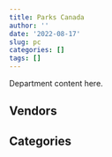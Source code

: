 ```yaml
---
title: Parks Canada
author: ''
date: '2022-08-17'
slug: pc
categories: []
tags: []
---
```


<script src="/rmarkdown-libs/htmlwidgets/htmlwidgets.js"></script>
<link href="/rmarkdown-libs/datatables-css/datatables-crosstalk.css" rel="stylesheet" />
<script src="/rmarkdown-libs/datatables-binding/datatables.js"></script>
<script src="/rmarkdown-libs/jquery/jquery-3.6.0.min.js"></script>
<link href="/rmarkdown-libs/dt-core-bootstrap/css/dataTables.bootstrap.min.css" rel="stylesheet" />
<link href="/rmarkdown-libs/dt-core-bootstrap/css/dataTables.bootstrap.extra.css" rel="stylesheet" />
<script src="/rmarkdown-libs/dt-core-bootstrap/js/jquery.dataTables.min.js"></script>
<script src="/rmarkdown-libs/dt-core-bootstrap/js/dataTables.bootstrap.min.js"></script>
<link href="/rmarkdown-libs/crosstalk/css/crosstalk.min.css" rel="stylesheet" />
<script src="/rmarkdown-libs/crosstalk/js/crosstalk.min.js"></script>
<script src="/rmarkdown-libs/htmlwidgets/htmlwidgets.js"></script>
<link href="/rmarkdown-libs/datatables-css/datatables-crosstalk.css" rel="stylesheet" />
<script src="/rmarkdown-libs/datatables-binding/datatables.js"></script>
<script src="/rmarkdown-libs/jquery/jquery-3.6.0.min.js"></script>
<link href="/rmarkdown-libs/dt-core-bootstrap/css/dataTables.bootstrap.min.css" rel="stylesheet" />
<link href="/rmarkdown-libs/dt-core-bootstrap/css/dataTables.bootstrap.extra.css" rel="stylesheet" />
<script src="/rmarkdown-libs/dt-core-bootstrap/js/jquery.dataTables.min.js"></script>
<script src="/rmarkdown-libs/dt-core-bootstrap/js/dataTables.bootstrap.min.js"></script>
<link href="/rmarkdown-libs/crosstalk/css/crosstalk.min.css" rel="stylesheet" />
<script src="/rmarkdown-libs/crosstalk/js/crosstalk.min.js"></script>

Department content here.

## Vendors

<div id="htmlwidget-1" style="width:100%;height:auto;" class="datatables html-widget"></div>
<script type="application/json" data-for="htmlwidget-1">{"x":{"style":"bootstrap","filter":"none","vertical":false,"data":[["<a href=\"/vendors/10647802_canada/\">10647802 CANADA<\/a>","<a href=\"/vendors/1x1_architecture/\">1X1 ARCHITECTURE<\/a>","<a href=\"/vendors/2220742_ontario/\">2220742 ONTARIO<\/a>","<a href=\"/vendors/3d_datacomm/\">3D DATACOMM<\/a>","<a href=\"/vendors/4083261_canada/\">4083261 CANADA<\/a>","<a href=\"/vendors/727619_alberta_o_a_roughrider/\">727619 ALBERTA O A ROUGHRIDER<\/a>","<a href=\"/vendors/736902_ontario/\">736902 ONTARIO<\/a>","<a href=\"/vendors/73719_newfoundland_labrador/\">73719 NEWFOUNDLAND LABRADOR<\/a>","<a href=\"/vendors/898845_alberta/\">898845 ALBERTA<\/a>","<a href=\"/vendors/9090_5092_quebec/\">9090 5092 QUEBEC<\/a>","<a href=\"/vendors/9099_3593_quebec_inter_proje/\">9099 3593 QUEBEC INTER PROJE<\/a>","<a href=\"/vendors/9275_0181_quebec/\">9275 0181 QUEBEC<\/a>","<a href=\"/vendors/a_santin_mason_contractor/\">A SANTIN MASON CONTRACTOR<\/a>","<a href=\"/vendors/abb/\">ABB<\/a>","<a href=\"/vendors/acklands_grainger/\">ACKLANDS GRAINGER<\/a>","<a href=\"/vendors/advanced_business_interiors/\">ADVANCED BUSINESS INTERIORS<\/a>","<a href=\"/vendors/advanced_chippewa_technologies/\">ADVANCED CHIPPEWA TECHNOLOGIES<\/a>","<a href=\"/vendors/aecom/\">AECOM<\/a>","<a href=\"/vendors/agilent/\">AGILENT<\/a>","<a href=\"/vendors/ainsworth/\">AINSWORTH<\/a>","<a href=\"/vendors/air_inuit/\">AIR INUIT<\/a>","<a href=\"/vendors/air_tindi/\">AIR TINDI<\/a>","<a href=\"/vendors/allen_hastings/\">ALLEN HASTINGS<\/a>","<a href=\"/vendors/alliance_energy/\">ALLIANCE ENERGY<\/a>","<a href=\"/vendors/allied_shipbuilders/\">ALLIED SHIPBUILDERS<\/a>","<a href=\"/vendors/alpine_helicopters/\">ALPINE HELICOPTERS<\/a>","<a href=\"/vendors/als_canada/\">ALS CANADA<\/a>","<a href=\"/vendors/altis_human_resources/\">ALTIS HUMAN RESOURCES<\/a>","<a href=\"/vendors/alva_construction/\">ALVA CONSTRUCTION<\/a>","<a href=\"/vendors/amec_foster_wheeler_americas/\">AMEC FOSTER WHEELER AMERICAS<\/a>","<a href=\"/vendors/ansys_canada/\">ANSYS CANADA<\/a>","<a href=\"/vendors/aon_reed_stenhouse/\">AON REED STENHOUSE<\/a>","<a href=\"/vendors/applied_electonics/\">APPLIED ELECTONICS<\/a>","<a href=\"/vendors/apron_fuel_services/\">APRON FUEL SERVICES<\/a>","<a href=\"/vendors/arcadis_canada/\">ARCADIS CANADA<\/a>","<a href=\"/vendors/architecture_49/\">ARCHITECTURE 49<\/a>","<a href=\"/vendors/architecture_evoq/\">ARCHITECTURE EVOQ<\/a>","<a href=\"/vendors/ari_financial_services/\">ARI FINANCIAL SERVICES<\/a>","<a href=\"/vendors/asokan_business_interiors/\">ASOKAN BUSINESS INTERIORS<\/a>","<a href=\"/vendors/associated_engineering/\">ASSOCIATED ENGINEERING<\/a>","<a href=\"/vendors/atco/\">ATCO<\/a>","<a href=\"/vendors/atlantic_business_interiors/\">ATLANTIC BUSINESS INTERIORS<\/a>","<a href=\"/vendors/atlantica_mechanical_contractors/\">ATLANTICA MECHANICAL CONTRACTORS<\/a>","<a href=\"/vendors/atwill_morin/\">ATWILL MORIN<\/a>","<a href=\"/vendors/avi_spl_canada/\">AVI SPL CANADA<\/a>","<a href=\"/vendors/avjet_holding/\">AVJET HOLDING<\/a>","<a href=\"/vendors/baja_construction_canada/\">BAJA CONSTRUCTION CANADA<\/a>","<a href=\"/vendors/barr_engineering_and_environmental/\">BARR ENGINEERING AND ENVIRONMENTAL<\/a>","<a href=\"/vendors/barrie_mackay_contracting/\">BARRIE MACKAY CONTRACTING<\/a>","<a href=\"/vendors/bay_construction_management/\">BAY CONSTRUCTION MANAGEMENT<\/a>","<a href=\"/vendors/bdo_canada/\">BDO CANADA<\/a>","<a href=\"/vendors/bell_canada/\">BELL CANADA<\/a>","<a href=\"/vendors/belvedere_place_contracting/\">BELVEDERE PLACE CONTRACTING<\/a>","<a href=\"/vendors/bergevin_electrical_contracting/\">BERGEVIN ELECTRICAL CONTRACTING<\/a>","<a href=\"/vendors/bgla/\">BGLA<\/a>","<a href=\"/vendors/bighorn_construction/\">BIGHORN CONSTRUCTION<\/a>","<a href=\"/vendors/bighorn_helicopters/\">BIGHORN HELICOPTERS<\/a>","<a href=\"/vendors/black_mcdonald/\">BLACK MCDONALD<\/a>","<a href=\"/vendors/bombardier/\">BOMBARDIER<\/a>","<a href=\"/vendors/brandt_tractor/\">BRANDT TRACTOR<\/a>","<a href=\"/vendors/briquetal/\">BRIQUETAL<\/a>","<a href=\"/vendors/brookfield_asset_management/\">BROOKFIELD ASSET MANAGEMENT<\/a>","<a href=\"/vendors/brookfield_global_integrated_solutions/\">BROOKFIELD GLOBAL INTEGRATED SOLUTIONS<\/a>","<a href=\"/vendors/bruker/\">BRUKER<\/a>","<a href=\"/vendors/bureau_veritas_canada/\">BUREAU VERITAS CANADA<\/a>","<a href=\"/vendors/cache_computer_consulting/\">CACHE COMPUTER CONSULTING<\/a>","<a href=\"/vendors/calian/\">CALIAN<\/a>","<a href=\"/vendors/campbell_scientific_canada/\">CAMPBELL SCIENTIFIC CANADA<\/a>","<a href=\"/vendors/canada_post/\">CANADA POST<\/a>","<a href=\"/vendors/canadian_corps_of_commissionaires/\">CANADIAN CORPS OF COMMISSIONAIRES<\/a>","<a href=\"/vendors/canadian_helicopters/\">CANADIAN HELICOPTERS<\/a>","<a href=\"/vendors/canadian_maritime_engineering/\">CANADIAN MARITIME ENGINEERING<\/a>","<a href=\"/vendors/canon/\">CANON<\/a>","<a href=\"/vendors/cansel_survey_equipment/\">CANSEL SURVEY EQUIPMENT<\/a>","<a href=\"/vendors/cantex_okanagan_construction/\">CANTEX OKANAGAN CONSTRUCTION<\/a>","<a href=\"/vendors/carahsoft_technology/\">CARAHSOFT TECHNOLOGY<\/a>","<a href=\"/vendors/carmacks_enterprises/\">CARMACKS ENTERPRISES<\/a>","<a href=\"/vendors/caro_analytical_services/\">CARO ANALYTICAL SERVICES<\/a>","<a href=\"/vendors/cbci_telecom/\">CBCI TELECOM<\/a>","<a href=\"/vendors/cbcl/\">CBCL<\/a>","<a href=\"/vendors/cdw_canada/\">CDW CANADA<\/a>","<a href=\"/vendors/cegerco/\">CEGERCO<\/a>","<a href=\"/vendors/central_city_asphalt/\">CENTRAL CITY ASPHALT<\/a>","<a href=\"/vendors/cgi/\">CGI<\/a>","<a href=\"/vendors/charron_human_resources/\">CHARRON HUMAN RESOURCES<\/a>","<a href=\"/vendors/chubb_edwards/\">CHUBB EDWARDS<\/a>","<a href=\"/vendors/cima/\">CIMA<\/a>","<a href=\"/vendors/cistel_technology/\">CISTEL TECHNOLOGY<\/a>","<a href=\"/vendors/cnw_group/\">CNW GROUP<\/a>","<a href=\"/vendors/coastal_restoration_masonry/\">COASTAL RESTORATION MASONRY<\/a>","<a href=\"/vendors/cofomo/\">COFOMO<\/a>","<a href=\"/vendors/colliers_project_leaders/\">COLLIERS PROJECT LEADERS<\/a>","<a href=\"/vendors/compagnie_amplexor_canada/\">COMPAGNIE AMPLEXOR CANADA<\/a>","<a href=\"/vendors/compucom_canada/\">COMPUCOM CANADA<\/a>","<a href=\"/vendors/construction_cybco/\">CONSTRUCTION CYBCO<\/a>","<a href=\"/vendors/construction_demathieu_bard/\">CONSTRUCTION DEMATHIEU BARD<\/a>","<a href=\"/vendors/construction_deric/\">CONSTRUCTION DERIC<\/a>","<a href=\"/vendors/construction_j_r_savard/\">CONSTRUCTION J R SAVARD<\/a>","<a href=\"/vendors/construction_lfg/\">CONSTRUCTION LFG<\/a>","<a href=\"/vendors/construction_simdev/\">CONSTRUCTION SIMDEV<\/a>","<a href=\"/vendors/constructions_bsl/\">CONSTRUCTIONS BSL<\/a>","<a href=\"/vendors/contract_community/\">CONTRACT COMMUNITY<\/a>","<a href=\"/vendors/cossette_communications/\">COSSETTE COMMUNICATIONS<\/a>","<a href=\"/vendors/cowi_north_america/\">COWI NORTH AMERICA<\/a>","<a href=\"/vendors/crandall_engineering/\">CRANDALL ENGINEERING<\/a>","<a href=\"/vendors/cruickshank_construction/\">CRUICKSHANK CONSTRUCTION<\/a>","<a href=\"/vendors/csdc_systems/\">CSDC SYSTEMS<\/a>","<a href=\"/vendors/cummins_canada/\">CUMMINS CANADA<\/a>","<a href=\"/vendors/cwp_constructors/\">CWP CONSTRUCTORS<\/a>","<a href=\"/vendors/d_doyle_installations/\">D DOYLE INSTALLATIONS<\/a>","<a href=\"/vendors/dalhousie_university/\">DALHOUSIE UNIVERSITY<\/a>","<a href=\"/vendors/dawson_construction/\">DAWSON CONSTRUCTION<\/a>","<a href=\"/vendors/dcl_construction_services/\">DCL CONSTRUCTION SERVICES<\/a>","<a href=\"/vendors/dell_computer/\">DELL COMPUTER<\/a>","<a href=\"/vendors/deloitte_and_touche/\">DELOITTE AND TOUCHE<\/a>","<a href=\"/vendors/dexter_construction/\">DEXTER CONSTRUCTION<\/a>","<a href=\"/vendors/dillon_consulting/\">DILLON CONSULTING<\/a>","<a href=\"/vendors/donna_cona/\">DONNA CONA<\/a>","<a href=\"/vendors/dora_construction/\">DORA CONSTRUCTION<\/a>","<a href=\"/vendors/e_construction/\">E CONSTRUCTION<\/a>","<a href=\"/vendors/eastpoint_engineering/\">EASTPOINT ENGINEERING<\/a>","<a href=\"/vendors/ebsco_canada/\">EBSCO CANADA<\/a>","<a href=\"/vendors/ecole_de_langues_la_cite/\">ECOLE DE LANGUES LA CITE<\/a>","<a href=\"/vendors/edward_collins_contracting/\">EDWARD COLLINS CONTRACTING<\/a>","<a href=\"/vendors/eiffage_innovative_canada/\">EIFFAGE INNOVATIVE CANADA<\/a>","<a href=\"/vendors/ekos_research_associates/\">EKOS RESEARCH ASSOCIATES<\/a>","<a href=\"/vendors/emil_anderson_construction_eac_in/\">EMIL ANDERSON CONSTRUCTION EAC IN<\/a>","<a href=\"/vendors/emmanuel_construction_services/\">EMMANUEL CONSTRUCTION SERVICES<\/a>","<a href=\"/vendors/englobe/\">ENGLOBE<\/a>","<a href=\"/vendors/entreprise_claveau/\">ENTREPRISE CLAVEAU<\/a>","<a href=\"/vendors/ernst_young/\">ERNST YOUNG<\/a>","<a href=\"/vendors/esri/\">ESRI<\/a>","<a href=\"/vendors/eurovia_quebec_construction/\">EUROVIA QUEBEC CONSTRUCTION<\/a>","<a href=\"/vendors/everest_construction_management/\">EVEREST CONSTRUCTION MANAGEMENT<\/a>","<a href=\"/vendors/excavation_loiselle/\">EXCAVATION LOISELLE<\/a>","<a href=\"/vendors/excel_human_resources/\">EXCEL HUMAN RESOURCES<\/a>","<a href=\"/vendors/exp_services/\">EXP SERVICES<\/a>","<a href=\"/vendors/facca/\">FACCA<\/a>","<a href=\"/vendors/fast_forward_french/\">FAST FORWARD FRENCH<\/a>","<a href=\"/vendors/fca_canada/\">FCA CANADA<\/a>","<a href=\"/vendors/felix_technology/\">FELIX TECHNOLOGY<\/a>","<a href=\"/vendors/fidelity_engineering_construction/\">FIDELITY ENGINEERING CONSTRUCTION<\/a>","<a href=\"/vendors/first_air/\">FIRST AIR<\/a>","<a href=\"/vendors/first_canada/\">FIRST CANADA<\/a>","<a href=\"/vendors/first_peoples_infra/\">FIRST PEOPLES INFRA<\/a>","<a href=\"/vendors/floyd_s_construction/\">FLOYD S CONSTRUCTION<\/a>","<a href=\"/vendors/flynn_canada/\">FLYNN CANADA<\/a>","<a href=\"/vendors/ford_motor_company/\">FORD MOTOR COMPANY<\/a>","<a href=\"/vendors/francis_canada_truck_centre/\">FRANCIS CANADA TRUCK CENTRE<\/a>","<a href=\"/vendors/gc_strategies/\">GC STRATEGIES<\/a>","<a href=\"/vendors/gemtec/\">GEMTEC<\/a>","<a href=\"/vendors/general_motors/\">GENERAL MOTORS<\/a>","<a href=\"/vendors/germain_construction/\">GERMAIN CONSTRUCTION<\/a>","<a href=\"/vendors/gestion_aj/\">GESTION AJ<\/a>","<a href=\"/vendors/gfl_environmental/\">GFL ENVIRONMENTAL<\/a>","<a href=\"/vendors/ghd/\">GHD<\/a>","<a href=\"/vendors/gilmore_reproductions/\">GILMORE REPRODUCTIONS<\/a>","<a href=\"/vendors/global_upholstery/\">GLOBAL UPHOLSTERY<\/a>","<a href=\"/vendors/go_deep_international/\">GO DEEP INTERNATIONAL<\/a>","<a href=\"/vendors/golder_associates/\">GOLDER ASSOCIATES<\/a>","<a href=\"/vendors/goss_gilroy/\">GOSS GILROY<\/a>","<a href=\"/vendors/graham_construction/\">GRAHAM CONSTRUCTION<\/a>","<a href=\"/vendors/grand_toy/\">GRAND TOY<\/a>","<a href=\"/vendors/granite_management/\">GRANITE MANAGEMENT<\/a>","<a href=\"/vendors/graybridge_international_consulting/\">GRAYBRIDGE INTERNATIONAL CONSULTING<\/a>","<a href=\"/vendors/grc_architects/\">GRC ARCHITECTS<\/a>","<a href=\"/vendors/great_slave_helicopters/\">GREAT SLAVE HELICOPTERS<\/a>","<a href=\"/vendors/greendale_resources/\">GREENDALE RESOURCES<\/a>","<a href=\"/vendors/greenfield_construction/\">GREENFIELD CONSTRUCTION<\/a>","<a href=\"/vendors/groupe_energie_bdl/\">GROUPE ENERGIE BDL<\/a>","<a href=\"/vendors/h_j_r_asphalt/\">H J R ASPHALT<\/a>","<a href=\"/vendors/harbourside_engineering_consultants/\">HARBOURSIDE ENGINEERING CONSULTANTS<\/a>","<a href=\"/vendors/hatch/\">HATCH<\/a>","<a href=\"/vendors/haworth/\">HAWORTH<\/a>","<a href=\"/vendors/hazelwood_construction_services/\">HAZELWOOD CONSTRUCTION SERVICES<\/a>","<a href=\"/vendors/heavy_metal_marine/\">HEAVY METAL MARINE<\/a>","<a href=\"/vendors/heddle_marine_services/\">HEDDLE MARINE SERVICES<\/a>","<a href=\"/vendors/heritage_restoration/\">HERITAGE RESTORATION<\/a>","<a href=\"/vendors/hitrac/\">HITRAC<\/a>","<a href=\"/vendors/honeywell/\">HONEYWELL<\/a>","<a href=\"/vendors/hootsuite_media/\">HOOTSUITE MEDIA<\/a>","<a href=\"/vendors/horseshoe_hill_construction/\">HORSESHOE HILL CONSTRUCTION<\/a>","<a href=\"/vendors/hoskin_scientific/\">HOSKIN SCIENTIFIC<\/a>","<a href=\"/vendors/hurst_construction_management/\">HURST CONSTRUCTION MANAGEMENT<\/a>","<a href=\"/vendors/hypertec/\">HYPERTEC<\/a>","<a href=\"/vendors/hyundai_auto_canada/\">HYUNDAI AUTO CANADA<\/a>","<a href=\"/vendors/ibm_canada/\">IBM CANADA<\/a>","<a href=\"/vendors/imperial_cleaners/\">IMPERIAL CLEANERS<\/a>","<a href=\"/vendors/imperial_oil/\">IMPERIAL OIL<\/a>","<a href=\"/vendors/industra_construction/\">INDUSTRA CONSTRUCTION<\/a>","<a href=\"/vendors/industries_ocean/\">INDUSTRIES OCEAN<\/a>","<a href=\"/vendors/info_tech_research_group/\">INFO TECH RESEARCH GROUP<\/a>","<a href=\"/vendors/inland_audio_visual/\">INLAND AUDIO VISUAL<\/a>","<a href=\"/vendors/innovasea_marine_systems_canada/\">INNOVASEA MARINE SYSTEMS CANADA<\/a>","<a href=\"/vendors/integra_networks/\">INTEGRA NETWORKS<\/a>","<a href=\"/vendors/inter_outaouais/\">INTER OUTAOUAIS<\/a>","<a href=\"/vendors/intergraph_canada/\">INTERGRAPH CANADA<\/a>","<a href=\"/vendors/interoute_construction/\">INTEROUTE CONSTRUCTION<\/a>","<a href=\"/vendors/iron_mountain/\">IRON MOUNTAIN<\/a>","<a href=\"/vendors/ironclad_earthworks/\">IRONCLAD EARTHWORKS<\/a>","<a href=\"/vendors/irving_oil/\">IRVING OIL<\/a>","<a href=\"/vendors/itex/\">ITEX<\/a>","<a href=\"/vendors/iwc_excavation/\">IWC EXCAVATION<\/a>","<a href=\"/vendors/j_1_contracting/\">J 1 CONTRACTING<\/a>","<a href=\"/vendors/jasco_applied_sciences_canada/\">JASCO APPLIED SCIENCES CANADA<\/a>","<a href=\"/vendors/jean_daoust_construction/\">JEAN DAOUST CONSTRUCTION<\/a>","<a href=\"/vendors/jim_pattison_industries/\">JIM PATTISON INDUSTRIES<\/a>","<a href=\"/vendors/johnson_s_construction/\">JOHNSON S CONSTRUCTION<\/a>","<a href=\"/vendors/joneljim_concrete_construction/\">JONELJIM CONCRETE CONSTRUCTION<\/a>","<a href=\"/vendors/jumping_elephants/\">JUMPING ELEPHANTS<\/a>","<a href=\"/vendors/kanter_marine/\">KANTER MARINE<\/a>","<a href=\"/vendors/kasian_architecture_interior_design/\">KASIAN ARCHITECTURE INTERIOR DESIGN<\/a>","<a href=\"/vendors/kayway_industries/\">KAYWAY INDUSTRIES<\/a>","<a href=\"/vendors/kenn_borek_air/\">KENN BOREK AIR<\/a>","<a href=\"/vendors/kone/\">KONE<\/a>","<a href=\"/vendors/konica_minolta_business_solutions/\">KONICA MINOLTA BUSINESS SOLUTIONS<\/a>","<a href=\"/vendors/kontzamanis_graumann_smith/\">KONTZAMANIS GRAUMANN SMITH<\/a>","<a href=\"/vendors/kpmg/\">KPMG<\/a>","<a href=\"/vendors/kubota_canada/\">KUBOTA CANADA<\/a>","<a href=\"/vendors/l_a_hebert/\">L A HEBERT<\/a>","<a href=\"/vendors/l_w_dennis_contracting/\">L W DENNIS CONTRACTING<\/a>","<a href=\"/vendors/landform_civil_infrastructures/\">LANDFORM CIVIL INFRASTRUCTURES<\/a>","<a href=\"/vendors/lansdowne_technologies/\">LANSDOWNE TECHNOLOGIES<\/a>","<a href=\"/vendors/larry_penner_enterprises/\">LARRY PENNER ENTERPRISES<\/a>","<a href=\"/vendors/lemay/\">LEMAY<\/a>","<a href=\"/vendors/les_huiles_desroches/\">LES HUILES DESROCHES<\/a>","<a href=\"/vendors/levitt_safety/\">LEVITT SAFETY<\/a>","<a href=\"/vendors/lionbridge/\">LIONBRIDGE<\/a>","<a href=\"/vendors/louis_w_bray_construction/\">LOUIS W BRAY CONSTRUCTION<\/a>","<a href=\"/vendors/lowe_martin_company/\">LOWE MARTIN COMPANY<\/a>","<a href=\"/vendors/luxton_construction/\">LUXTON CONSTRUCTION<\/a>","<a href=\"/vendors/macdonald_dettwiler_and_associates/\">MACDONALD DETTWILER AND ASSOCIATES<\/a>","<a href=\"/vendors/mack_trucks/\">MACK TRUCKS<\/a>","<a href=\"/vendors/maconnerie_dynamique/\">MACONNERIE DYNAMIQUE<\/a>","<a href=\"/vendors/maconnerie_rainville_et_freres/\">MACONNERIE RAINVILLE ET FRERES<\/a>","<a href=\"/vendors/manitoba_hydro/\">MANITOBA HYDRO<\/a>","<a href=\"/vendors/maplesoft_consulting/\">MAPLESOFT CONSULTING<\/a>","<a href=\"/vendors/marine_contractors/\">MARINE CONTRACTORS<\/a>","<a href=\"/vendors/maritime_fence/\">MARITIME FENCE<\/a>","<a href=\"/vendors/martech_electrical_systems/\">MARTECH ELECTRICAL SYSTEMS<\/a>","<a href=\"/vendors/maskimo_construction/\">MASKIMO CONSTRUCTION<\/a>","<a href=\"/vendors/masontech/\">MASONTECH<\/a>","<a href=\"/vendors/maverin/\">MAVERIN<\/a>","<a href=\"/vendors/maxsys_staffing_and_consulting/\">MAXSYS STAFFING AND CONSULTING<\/a>","<a href=\"/vendors/mccolman_sons_demolition/\">MCCOLMAN SONS DEMOLITION<\/a>","<a href=\"/vendors/mcelhanney_associates/\">MCELHANNEY ASSOCIATES<\/a>","<a href=\"/vendors/mcknight_enterprises/\">MCKNIGHT ENTERPRISES<\/a>","<a href=\"/vendors/mcnally_construction/\">MCNALLY CONSTRUCTION<\/a>","<a href=\"/vendors/mega_tech/\">MEGA TECH<\/a>","<a href=\"/vendors/mercury_marine/\">MERCURY MARINE<\/a>","<a href=\"/vendors/metro_paving_and_road_building/\">METRO PAVING AND ROAD BUILDING<\/a>","<a href=\"/vendors/michelin/\">MICHELIN<\/a>","<a href=\"/vendors/microsoft_canada/\">MICROSOFT CANADA<\/a>","<a href=\"/vendors/mid_valley_construction/\">MID VALLEY CONSTRUCTION<\/a>","<a href=\"/vendors/mike_kelly_sons/\">MIKE KELLY SONS<\/a>","<a href=\"/vendors/mindwire_systems/\">MINDWIRE SYSTEMS<\/a>","<a href=\"/vendors/mishkumi_technologies/\">MISHKUMI TECHNOLOGIES<\/a>","<a href=\"/vendors/mnp/\">MNP<\/a>","<a href=\"/vendors/modern_construction/\">MODERN CONSTRUCTION<\/a>","<a href=\"/vendors/modis_canada/\">MODIS CANADA<\/a>","<a href=\"/vendors/moriyama_teshima_architects/\">MORIYAMA TESHIMA ARCHITECTS<\/a>","<a href=\"/vendors/morrison_hershfield/\">MORRISON HERSHFIELD<\/a>","<a href=\"/vendors/moss_development/\">MOSS DEVELOPMENT<\/a>","<a href=\"/vendors/motorola_solutions_canada/\">MOTOROLA SOLUTIONS CANADA<\/a>","<a href=\"/vendors/mountain_rock_stabilization/\">MOUNTAIN ROCK STABILIZATION<\/a>","<a href=\"/vendors/mtm_2_contracting/\">MTM 2 CONTRACTING<\/a>","<a href=\"/vendors/municipal_ready_mix/\">MUNICIPAL READY MIX<\/a>","<a href=\"/vendors/mustang_helicopters/\">MUSTANG HELICOPTERS<\/a>","<a href=\"/vendors/mustang_survival/\">MUSTANG SURVIVAL<\/a>","<a href=\"/vendors/n_p_a/\">N P A<\/a>","<a href=\"/vendors/national_structures/\">NATIONAL STRUCTURES<\/a>","<a href=\"/vendors/navtech/\">NAVTECH<\/a>","<a href=\"/vendors/nelson_environmental_remediation/\">NELSON ENVIRONMENTAL REMEDIATION<\/a>","<a href=\"/vendors/neptune_security_services/\">NEPTUNE SECURITY SERVICES<\/a>","<a href=\"/vendors/nisha_techonologies/\">NISHA TECHONOLOGIES<\/a>","<a href=\"/vendors/nissan_canada/\">NISSAN CANADA<\/a>","<a href=\"/vendors/nitro_construction/\">NITRO CONSTRUCTION<\/a>","<a href=\"/vendors/norr/\">NORR<\/a>","<a href=\"/vendors/north_atlantic_petroleum/\">NORTH ATLANTIC PETROLEUM<\/a>","<a href=\"/vendors/northern_construction/\">NORTHERN CONSTRUCTION<\/a>","<a href=\"/vendors/northern_contracting/\">NORTHERN CONTRACTING<\/a>","<a href=\"/vendors/northrop_grumman/\">NORTHROP GRUMMAN<\/a>","<a href=\"/vendors/nortrax_canada/\">NORTRAX CANADA<\/a>","<a href=\"/vendors/nova_construction/\">NOVA CONSTRUCTION<\/a>","<a href=\"/vendors/ogilvy_montreal/\">OGILVY MONTREAL<\/a>","<a href=\"/vendors/okanagan_aggregates/\">OKANAGAN AGGREGATES<\/a>","<a href=\"/vendors/online_constructors/\">ONLINE CONSTRUCTORS<\/a>","<a href=\"/vendors/onx_enterprise_solutions/\">ONX ENTERPRISE SOLUTIONS<\/a>","<a href=\"/vendors/oracle_canada/\">ORACLE CANADA<\/a>","<a href=\"/vendors/oskar_construction/\">OSKAR CONSTRUCTION<\/a>","<a href=\"/vendors/otis_elevator/\">OTIS ELEVATOR<\/a>","<a href=\"/vendors/pacific_safety_products/\">PACIFIC SAFETY PRODUCTS<\/a>","<a href=\"/vendors/pal_aerospace/\">PAL AEROSPACE<\/a>","<a href=\"/vendors/paladin_group/\">PALADIN GROUP<\/a>","<a href=\"/vendors/parkland_industries/\">PARKLAND INDUSTRIES<\/a>","<a href=\"/vendors/parkland_refining/\">PARKLAND REFINING<\/a>","<a href=\"/vendors/parsons_canada/\">PARSONS CANADA<\/a>","<a href=\"/vendors/pattison_sign_group/\">PATTISON SIGN GROUP<\/a>","<a href=\"/vendors/pcl_constructors/\">PCL CONSTRUCTORS<\/a>","<a href=\"/vendors/pepco/\">PEPCO<\/a>","<a href=\"/vendors/peters_construction/\">PETERS CONSTRUCTION<\/a>","<a href=\"/vendors/petrovalue_products/\">PETROVALUE PRODUCTS<\/a>","<a href=\"/vendors/phaselock_systems_international/\">PHASELOCK SYSTEMS INTERNATIONAL<\/a>","<a href=\"/vendors/pidherney_s/\">PIDHERNEY S<\/a>","<a href=\"/vendors/pioneer_construction/\">PIONEER CONSTRUCTION<\/a>","<a href=\"/vendors/pitney_bowes/\">PITNEY BOWES<\/a>","<a href=\"/vendors/pleiad_canada/\">PLEIAD CANADA<\/a>","<a href=\"/vendors/podolinsky_equipment/\">PODOLINSKY EQUIPMENT<\/a>","<a href=\"/vendors/polaris_industries/\">POLARIS INDUSTRIES<\/a>","<a href=\"/vendors/postmedia_network/\">POSTMEDIA NETWORK<\/a>","<a href=\"/vendors/precisionerp/\">PRECISIONERP<\/a>","<a href=\"/vendors/pricewaterhouse_coopers/\">PRICEWATERHOUSE COOPERS<\/a>","<a href=\"/vendors/printers_plus/\">PRINTERS PLUS<\/a>","<a href=\"/vendors/prosci_canada/\">PROSCI CANADA<\/a>","<a href=\"/vendors/protak_consulting_group/\">PROTAK CONSULTING GROUP<\/a>","<a href=\"/vendors/purespirit_solutions/\">PURESPIRIT SOLUTIONS<\/a>","<a href=\"/vendors/qmr/\">QMR<\/a>","<a href=\"/vendors/quantum_management_services/\">QUANTUM MANAGEMENT SERVICES<\/a>","<a href=\"/vendors/queen_s_university/\">QUEEN S UNIVERSITY<\/a>","<a href=\"/vendors/quintet_consulting/\">QUINTET CONSULTING<\/a>","<a href=\"/vendors/quorex_construction_services/\">QUOREX CONSTRUCTION SERVICES<\/a>","<a href=\"/vendors/r_e_gilmore_investments/\">R E GILMORE INVESTMENTS<\/a>","<a href=\"/vendors/ratio_architecture_interior_design/\">RATIO ARCHITECTURE INTERIOR DESIGN<\/a>","<a href=\"/vendors/raymond_chabot_grant_thornton/\">RAYMOND CHABOT GRANT THORNTON<\/a>","<a href=\"/vendors/reparations_navales_et_industrielles_ocean/\">REPARATIONS NAVALES ET INDUSTRIELLES OCEAN<\/a>","<a href=\"/vendors/riggs_engineering/\">RIGGS ENGINEERING<\/a>","<a href=\"/vendors/rjg_construction/\">RJG CONSTRUCTION<\/a>","<a href=\"/vendors/roscoe_construction/\">ROSCOE CONSTRUCTION<\/a>","<a href=\"/vendors/ross_and_anglin/\">ROSS AND ANGLIN<\/a>","<a href=\"/vendors/russel_metals/\">RUSSEL METALS<\/a>","<a href=\"/vendors/s_w_weeks_construction/\">S W WEEKS CONSTRUCTION<\/a>","<a href=\"/vendors/sani_sable_lb/\">SANI SABLE LB<\/a>","<a href=\"/vendors/sas_institute/\">SAS INSTITUTE<\/a>","<a href=\"/vendors/schoeler_heaton_architects/\">SCHOELER HEATON ARCHITECTS<\/a>","<a href=\"/vendors/seagate_construction/\">SEAGATE CONSTRUCTION<\/a>","<a href=\"/vendors/seawaves_development_services/\">SEAWAVES DEVELOPMENT SERVICES<\/a>","<a href=\"/vendors/secure_energy_onsite_services/\">SECURE ENERGY ONSITE SERVICES<\/a>","<a href=\"/vendors/serco/\">SERCO<\/a>","<a href=\"/vendors/sgs_axys_analytical_services/\">SGS AXYS ANALYTICAL SERVICES<\/a>","<a href=\"/vendors/sharp_electronics/\">SHARP ELECTRONICS<\/a>","<a href=\"/vendors/shi_canada/\">SHI CANADA<\/a>","<a href=\"/vendors/si_systems/\">SI SYSTEMS<\/a>","<a href=\"/vendors/simplex_grinnell/\">SIMPLEX GRINNELL<\/a>","<a href=\"/vendors/slr_consulting_canada/\">SLR CONSULTING CANADA<\/a>","<a href=\"/vendors/snc_lavalin/\">SNC LAVALIN<\/a>","<a href=\"/vendors/softchoice/\">SOFTCHOICE<\/a>","<a href=\"/vendors/solotech/\">SOLOTECH<\/a>","<a href=\"/vendors/sperra_construction/\">SPERRA CONSTRUCTION<\/a>","<a href=\"/vendors/st_denis_thompson/\">ST DENIS THOMPSON<\/a>","<a href=\"/vendors/st_gelais_montminy_associes/\">ST GELAIS MONTMINY ASSOCIES<\/a>","<a href=\"/vendors/st_joseph_print_group/\">ST JOSEPH PRINT GROUP<\/a>","<a href=\"/vendors/stantec/\">STANTEC<\/a>","<a href=\"/vendors/sterling_fuels/\">STERLING FUELS<\/a>","<a href=\"/vendors/stratos/\">STRATOS<\/a>","<a href=\"/vendors/subaru_canada/\">SUBARU CANADA<\/a>","<a href=\"/vendors/suncor_energy/\">SUNCOR ENERGY<\/a>","<a href=\"/vendors/systematix_solutions/\">SYSTEMATIX SOLUTIONS<\/a>","<a href=\"/vendors/systemscope/\">SYSTEMSCOPE<\/a>","<a href=\"/vendors/taurus_contractors/\">TAURUS CONTRACTORS<\/a>","<a href=\"/vendors/tdi_international/\">TDI INTERNATIONAL<\/a>","<a href=\"/vendors/teknion/\">TEKNION<\/a>","<a href=\"/vendors/telecom_computer_services/\">TELECOM COMPUTER SERVICES<\/a>","<a href=\"/vendors/telus_canada/\">TELUS CANADA<\/a>","<a href=\"/vendors/tenaquip/\">TENAQUIP<\/a>","<a href=\"/vendors/tervita/\">TERVITA<\/a>","<a href=\"/vendors/testforce_systems/\">TESTFORCE SYSTEMS<\/a>","<a href=\"/vendors/tetra_tech/\">TETRA TECH<\/a>","<a href=\"/vendors/the_right_door_consulting/\">THE RIGHT DOOR CONSULTING<\/a>","<a href=\"/vendors/the_vcan_group/\">THE VCAN GROUP<\/a>","<a href=\"/vendors/thermo_fisher_scientific/\">THERMO FISHER SCIENTIFIC<\/a>","<a href=\"/vendors/thyssenkrupp_elevator/\">THYSSENKRUPP ELEVATOR<\/a>","<a href=\"/vendors/tisseur/\">TISSEUR<\/a>","<a href=\"/vendors/titan_boats/\">TITAN BOATS<\/a>","<a href=\"/vendors/toromont/\">TOROMONT<\/a>","<a href=\"/vendors/toshiba_canada/\">TOSHIBA CANADA<\/a>","<a href=\"/vendors/toyota_canada/\">TOYOTA CANADA<\/a>","<a href=\"/vendors/trainor_mechanical_contractors/\">TRAINOR MECHANICAL CONTRACTORS<\/a>","<a href=\"/vendors/transwest_air/\">TRANSWEST AIR<\/a>","<a href=\"/vendors/traugott_building_contractors/\">TRAUGOTT BUILDING CONTRACTORS<\/a>","<a href=\"/vendors/traytown_builders/\">TRAYTOWN BUILDERS<\/a>","<a href=\"/vendors/troy_life_fire_safety/\">TROY LIFE FIRE SAFETY<\/a>","<a href=\"/vendors/turtle_island_staffing/\">TURTLE ISLAND STAFFING<\/a>","<a href=\"/vendors/ultimate_construction/\">ULTIMATE CONSTRUCTION<\/a>","<a href=\"/vendors/united_rentals_of_canada/\">UNITED RENTALS OF CANADA<\/a>","<a href=\"/vendors/universal_helicopters/\">UNIVERSAL HELICOPTERS<\/a>","<a href=\"/vendors/universite_laval/\">UNIVERSITE LAVAL<\/a>","<a href=\"/vendors/university_of_british_columbia/\">UNIVERSITY OF BRITISH COLUMBIA<\/a>","<a href=\"/vendors/university_of_calgary/\">UNIVERSITY OF CALGARY<\/a>","<a href=\"/vendors/university_of_guelph/\">UNIVERSITY OF GUELPH<\/a>","<a href=\"/vendors/university_of_new_brunswick/\">UNIVERSITY OF NEW BRUNSWICK<\/a>","<a href=\"/vendors/university_of_ottawa/\">UNIVERSITY OF OTTAWA<\/a>","<a href=\"/vendors/university_of_saskatchewan/\">UNIVERSITY OF SASKATCHEWAN<\/a>","<a href=\"/vendors/university_of_waterloo/\">UNIVERSITY OF WATERLOO<\/a>","<a href=\"/vendors/veritaaq_technology_house/\">VERITAAQ TECHNOLOGY HOUSE<\/a>","<a href=\"/vendors/vvi_construction/\">VVI CONSTRUCTION<\/a>","<a href=\"/vendors/vwr_international/\">VWR INTERNATIONAL<\/a>","<a href=\"/vendors/wajax/\">WAJAX<\/a>","<a href=\"/vendors/waste_connections_of_canada/\">WASTE CONNECTIONS OF CANADA<\/a>","<a href=\"/vendors/waste_management_of_canada/\">WASTE MANAGEMENT OF CANADA<\/a>","<a href=\"/vendors/wesco_distribution_canada/\">WESCO DISTRIBUTION CANADA<\/a>","<a href=\"/vendors/westco_construction/\">WESTCO CONSTRUCTION<\/a>","<a href=\"/vendors/westower_communications/\">WESTOWER COMMUNICATIONS<\/a>","<a href=\"/vendors/wilco_contractors_southwest/\">WILCO CONTRACTORS SOUTHWEST<\/a>","<a href=\"/vendors/wildstone_construction/\">WILDSTONE CONSTRUCTION<\/a>","<a href=\"/vendors/william_j_barker_clinical/\">WILLIAM J BARKER CLINICAL<\/a>","<a href=\"/vendors/wood_canada/\">WOOD CANADA<\/a>","<a href=\"/vendors/woodward_s_oil/\">WOODWARD S OIL<\/a>","<a href=\"/vendors/workdynamics_technologies/\">WORKDYNAMICS TECHNOLOGIES<\/a>","<a href=\"/vendors/workplace_health_and_cost_solutions/\">WORKPLACE HEALTH AND COST SOLUTIONS<\/a>","<a href=\"/vendors/wsp/\">WSP<\/a>","<a href=\"/vendors/wyssen_avalanche_control/\">WYSSEN AVALANCHE CONTROL<\/a>","<a href=\"/vendors/xerox/\">XEROX<\/a>","<a href=\"/vendors/yamaha_motors_canada/\">YAMAHA MOTORS CANADA<\/a>","<a href=\"/vendors/yourte_ca/\">YOURTE CA<\/a>","<a href=\"/vendors/zenith_paving/\">ZENITH PAVING<\/a>","<a href=\"/vendors/zernam_enterprise/\">ZERNAM ENTERPRISE<\/a>","<a href=\"/vendors/zodiac_hurricane_technologies/\">ZODIAC HURRICANE TECHNOLOGIES<\/a>","<a href=\"/vendors/zoll_medical_canada/\">ZOLL MEDICAL CANADA<\/a>","<a href=\"/vendors/zutphen_contractor/\">ZUTPHEN CONTRACTOR<\/a>"],["$     50,703.18","$    123,652.70",null,null,"$    861,390.26","$    148,884.04","$    515,581.57",null,null,"$  2,638,469.61",null,null,"$    832,624.17",null,"$     14,425.31","$     56,047.18","$    103,493.48","$  5,192,072.94","$    169,256.36","$     12,202.66","$     10,197.64","$    122,829.82","$  1,968,283.96","$      6,634.57",null,"$  3,621,323.23","$     23,100.00","$    372,421.34","$    998,861.16","$  3,095,211.62",null,"$    131,598.64",null,null,"$     40,524.40","$    148,769.23","$    201,989.41","$     19,083.75","$     22,626.02","$  1,369,969.65","$     17,394.21","$     27,510.48",null,"$  2,275,761.59",null,null,null,"$  3,209,486.70","$  2,266,778.83",null,"$    126,999.31","$    125,660.92","$  4,039,751.04",null,"$    960,056.38","$  2,366,236.37","$  1,715,509.58","$    147,837.65","$     64,337.20","$    159,818.55","$     10,071.81",null,null,null,null,null,null,"$     36,862.15",null,"$  1,855,260.06","$    617,065.87","$  3,232,538.99","$     51,046.76","$     52,627.67","$     69,236.02",null,"$  9,192,185.33","$      8,005.94",null,"$     30,262.56","$  1,655,508.07","$  1,237,696.21",null,"$    166,472.75",null,"$     21,975.06","$    187,079.42",null,"$     11,497.50","$    192,704.10","$    424,191.82","$    400,533.24","$     98,944.97",null,null,null,"$    561,748.89",null,"$  3,929,320.90",null,"$  1,051,534.68","$    159,792.26","$  2,961,314.09","$  7,287,212.10","$  3,758,569.06","$  3,519,082.52","$      9,393.95",null,"$  7,241,409.84",null,null,"$ 10,088,811.56",null,null,null,"$  8,406,853.24","$    315,758.53","$    216,019.03",null,"$  7,661,791.91",null,"$     51,158.45",null,null,"$  7,442,865.28","$    168,011.95","$  7,440,916.12","$    799,362.72","$    242,410.06","$  7,789,657.34",null,"$    741,546.03","$  6,692,161.44",null,null,"$  1,191,971.74","$    431,147.34","$    525,601.39",null,"$    540,428.28",null,null,"$     30,151.28","$  1,471,637.67","$  6,192,523.59","$    435,082.38","$     67,316.91","$  1,241,836.47",null,null,"$  2,432,087.63","$  1,033,443.28",null,"$    130,322.43",null,"$     68,421.10",null,"$     59,360.15","$     52,150.54","$  3,223,846.46",null,null,"$     16,408.76",null,null,"$    114,426.63","$    373,762.64","$    141,726.59","$  4,565,978.84",null,null,"$  3,509,123.38",null,"$     24,849.56",null,null,null,"$  1,741,466.11",null,"$     81,151.21","$     24,947.28","$  2,342,532.49","$     48,157.60","$  3,048,009.15","$     27,724.11",null,"$    300,898.18","$     97,820.88","$  1,207,723.30",null,"$     44,197.06","$     30,000.60",null,null,null,null,"$    262,053.68","$  9,169,897.21","$     19,169.05","$  2,540,307.24","$     86,780.70","$     29,696.66",null,null,null,null,"$  1,776,375.36","$  5,159,498.85","$    249,460.30",null,null,"$     77,154.08","$    872,473.74","$    382,907.94","$      2,777.62","$    213,832.15",null,"$    234,764.58",null,"$    501,888.53",null,null,"$     40,115.00","$     20,874.28","$     83,943.79",null,"$     16,725.79",null,"$  1,342,578.43","$    139,518.73",null,"$     90,957.43",null,null,null,"$     17,430.58","$    147,478.52","$ 11,292,219.64","$     87,383.95","$    567,913.04","$  4,683,188.63","$  2,575,042.33","$     27,594.00",null,null,"$ 16,441,065.88","$  3,813,455.21","$  1,551,610.38","$     11,249.06",null,"$  8,336,478.39","$     25,696.55","$    505,826.54","$    212,025.50",null,"$    401,880.42","$    204,282.68",null,"$    508,071.46","$     54,741.51",null,"$     30,450.00",null,null,"$     47,696.78","$  1,463,742.27",null,"$  1,817,206.26","$     12,491.01","$  8,239,003.66","$  3,674,644.22","$      8,142.63",null,null,"$    299,328.44","$    494,757.37","$    752,039.47","$    554,780.46",null,"$     16,445.00",null,"$     24,357.10","$  1,133,564.83","$  4,745,274.25","$    291,923.46","$ 21,711,458.41","$     25,654.20","$     86,852.36","$     96,784.50","$    138,009.62","$     26,692.47","$     13,679.18","$     99,454.84","$    166,342.19","$  1,373,463.07",null,"$    937,253.17","$  1,149,062.21","$    549,176.83","$     17,183.98","$     12,316.50","$     33,749.69","$     65,352.04",null,"$    495,950.02","$      2,114.73",null,"$     53,935.35","$     54,668.68",null,null,null,null,null,"$     30,362.66",null,"$     19,775.00","$     62,734.97","$     81,491.83",null,"$  1,578,374.70","$     48,199.02",null,null,"$     96,531.61","$    204,638.26",null,"$    225,246.00",null,null,null,"$  1,017,383.86",null,null,"$    159,063.21",null,"$    242,480.78",null,null,"$     32,915.33",null,"$     51,896.27","$     11,212.57",null,"$  2,965,161.10","$     11,694.80",null,"$  1,537,437.08","$    146,107.20","$    110,663.55",null,"$  8,796,428.56",null,"$     79,378.75","$    177,249.57","$     14,735.20","$    343,952.08","$    395,087.33","$    113,127.22",null,"$     41,041.03","$     43,153.38","$    139,834.09",null,null,null,"$    405,642.66",null,"$     28,412.48",null,"$      6,795.68","$  4,088,139.48","$    750,746.93","$    283,339.93","$     37,430.34","$    144,260.27","$  3,108,681.84","$    246,982.66","$  3,141,653.25","$    365,813.73","$     54,248.26","$     46,533.83","$     89,376.00",null,"$    128,908.46",null,null,null,null,"$     15,730.00","$      6,146.10","$      5,825.59","$     10,672.22","$    180,043.03",null,"$     10,409.25","$     52,958.26","$      9,802.60","$      2,318.61","$     17,318.54","$  1,380,038.75",null,"$  2,146,065.03",null,"$     31,417.02",null,null,"$     30,193.34","$    467,629.73","$ 13,685,548.37","$    970,374.42","$    119,099.47","$     85,481.91","$  1,501,891.55","$     11,270.70",null,null,null,"$ 13,410,985.34"],["$    789,872.07","$    107,109.99","$  1,162,751.75",null,"$    449,496.21","$  2,012,691.59","$  1,030,098.22","$    122,640.32",null,"$  6,046,597.57","$  1,093,716.71","$  1,095,100.72","$    832,624.17","$     15,210.02","$     22,253.48",null,"$     60,618.85","$  7,255,409.27","$     21,293.27","$     12,689.59",null,"$     70,989.66","$  2,323,484.20","$      3,827.63","$    383,150.22","$  1,491,064.82","$     32,744.95","$    484,095.81","$  2,178,605.41","$  6,021,928.50",null,"$    106,391.48",null,"$    278,340.09","$    157,991.39","$    670,379.88","$    414,033.97","$     15,881.25","$     30,974.64","$  1,349,047.86","$      7,329.96","$     55,272.25",null,"$  2,556,934.12","$     10,304.51","$     10,162.17",null,"$  1,292,632.09","$  5,241,877.62","$  3,016,630.77","$     98,712.38",null,"$  1,007,170.81","$  1,266,248.55","$  1,001,205.63","$  3,126,171.38","$  1,377,449.57","$      4,050.35","$     74,621.80","$    453,799.92",null,"$     50,750.00",null,null,null,null,null,null,"$     10,783.67","$  1,897,679.93","$    589,175.93",null,"$     39,542.92","$     73,909.95","$  4,211,858.10",null,null,"$      7,316.15",null,"$     62,233.10","$    346,187.28","$  2,402,974.02","$  3,150,055.47","$    166,472.75",null,"$     82,061.70","$    563,299.92",null,"$     16,096.50","$     81,650.00","$    359,302.04","$    538,733.19","$     22,736.77","$     27,750.56",null,"$  1,094,220.07","$  1,089,253.35","$  3,795,410.25","$  2,774,397.84","$  1,105,477.02","$    297,260.84",null,"$  2,928,471.66","$  5,669,404.33","$  2,283,319.28",null,"$     35,373.02","$     90,825.00","$  2,371,415.88",null,null,"$ 13,456,891.94","$  4,956,639.42",null,null,"$ 13,404,072.11","$    918,678.39","$    170,814.76","$     23,882.05","$  1,517,131.96",null,"$    126,074.09","$     53,886.60","$  3,055,064.13","$  2,715,251.70","$    144,205.30","$  8,608,650.04","$  1,693,291.89","$     56,676.11",null,"$     24,990.00","$    792,519.03","$  3,217,385.31","$  3,630,417.72","$    461,115.63","$    768,823.33","$    352,320.95","$  1,162,693.98",null,"$    883,388.14","$    349,703.18",null,null,"$  1,309,590.77","$  4,268,123.05","$    650,611.23","$    171,097.14","$  1,398,392.02",null,"$     82,207.13","$  1,585,023.59","$  1,386,587.92","$    450,611.01","$    371,622.55",null,"$     11,497.50","$     34,676.38","$     12,404.83","$     25,120.88","$    644,542.31",null,null,"$     24,671.87","$    496,924.63",null,"$    166,851.65","$    126,424.76","$    199,379.91","$    548,780.80",null,"$  4,696,561.47","$  2,046,056.25","$     18,074.35",null,null,"$     71,116.50","$    362,940.32","$    463,247.70",null,"$     19,798.70",null,"$  2,342,532.49","$     91,953.49","$  1,244,255.79",null,null,"$    404,274.87","$    196,002.13","$  1,517,420.04","$    972,512.52",null,"$     33,660.97",null,null,"$     80,173.54","$    254,289.55","$    365,201.42","$  6,467,016.47","$     19,210.24","$  1,631,973.96",null,"$     37,031.38",null,null,"$     74,865.00","$  1,475,751.98","$  1,792,884.28","$  4,532,229.25","$    688,242.80",null,null,"$    120,758.45","$  1,907,030.81","$    162,947.80","$      3,026.36","$    192,153.78","$     10,005.66",null,null,null,"$    153,720.00",null,null,null,"$     69,603.20","$    249,629.64",null,null,"$    161,845.07","$    157,940.47",null,"$     33,828.47",null,null,"$    519,698.59",null,"$    204,675.51",null,null,"$    567,913.04",null,"$  3,796,903.87",null,"$     26,386.76",null,"$ 13,877,364.89","$  2,294,884.15","$  2,639,337.68","$     13,387.50","$    106,955.96","$ 12,442,639.83",null,"$    165,249.59","$    203,982.40","$  6,225,131.06","$    442,269.90","$    202,112.25","$     36,750.00","$  1,495,532.92",null,null,"$     22,247.97","$    225,307.60","$     81,776.02","$  1,134,546.01","$  1,180,465.15","$  3,602,748.35","$  2,745,619.55",null,null,"$  1,148,408.08","$     14,529.01",null,null,"$    650,852.18","$    187,896.57",null,"$    387,582.66",null,"$     29,468.75",null,"$     24,959.00","$    121,475.00",null,"$    465,292.86","$ 25,733,019.83",null,"$     34,644.00","$     26,647.05","$  1,210,348.13","$     27,343.98",null,"$    121,120.94",null,"$  1,656,688.84","$     46,336.78","$    860,246.58","$  1,297,821.77","$  6,936,970.53","$    500,145.02","$ 11,774,984.42","$    110,840.55",null,null,"$  1,792,294.63","$      7,486.13",null,null,"$     26,124.78","$     16,535.40",null,null,null,null,"$    115,757.64",null,"$    160,275.15",null,null,null,null,null,null,null,null,"$    204,638.26","$    377,516.94","$    631,695.75","$  2,486,137.75","$     30,849.42",null,"$  1,149,870.90",null,"$     27,326.72","$  1,722,632.18","$    405,775.27","$  4,822,884.42","$      3,490.07",null,"$      5,095.33",null,null,"$     24,901.87","$     49,748.74","$  3,072,897.05","$     49,955.19","$     77,854.80","$    793,346.78","$     91,661.11","$    188,098.39","$    225,912.39","$  8,789,840.53",null,"$     69,213.35","$    394,245.25","$     28,447.50","$    278,522.66","$    234,057.18",null,"$    945,460.25","$     28,175.46",null,"$     36,851.73",null,"$    172,108.63","$     24,743.25","$    190,198.64",null,"$    175,772.12",null,"$    132,843.14","$    100,386.76",null,"$     84,691.75","$     23,790.49","$     34,209.66","$    783,919.66","$    196,419.30","$    636,937.92","$    406,319.89","$      4,745.76","$     76,499.64","$    694,106.62","$     38,332.67","$    308,878.48",null,"$      2,817.76",null,"$     16,236.66",null,"$     32,925.90","$     13,021.91",null,"$    141,232.17","$  2,691,938.73",null,"$    150,107.67","$     28,291.31","$      6,813.02","$     26,957.52","$  1,075,316.10","$     17,480.00","$ 10,331,815.06","$  2,243,845.30","$     55,937.63","$  2,475,845.25",null,null,"$    467,629.73","$ 15,849,608.86","$  1,002,262.02","$    140,526.08","$    175,027.53","$    537,564.23",null,null,null,null,"$  2,731,269.84"],["$    323,029.04","$    235,899.46","$    950,752.61","$     15,610.80","$    843,669.81","$  2,018,205.82","$    421,227.79",null,"$    649,775.53","$  5,028,699.15","$  2,313,874.65","$  1,936,265.05","$    834,905.34",null,null,null,"$     72,574.36","$  5,854,124.67","$      8,515.91","$    135,509.19","$     37,446.23","$    123,143.46","$  2,397,120.49",null,null,"$    592,788.87","$     60,742.36","$    265,002.75","$  2,373,123.74",null,null,null,"$      1,622.38","$    318,794.75","$    333,794.36",null,"$     77,570.45","$     28,140.00","$     14,427.47","$  1,122,972.14","$      7,350.04","$    133,979.75","$     11,442.50","$  2,563,939.42","$     18,400.06","$     45,681.70","$  2,739,700.80","$    810,633.17","$  6,320,893.11","$  1,122,857.01","$     33,346.60","$    835,488.34",null,null,"$  1,029,358.51","$    580,811.67","$    469,707.99",null,"$     63,567.95","$  1,149,059.54",null,null,null,"$     20,681.26","$     15,600.17","$      2,911.38","$    259,412.34",null,null,"$  1,686,534.09","$    399,384.26",null,"$     57,832.11","$     57,829.92","$  3,548,353.12","$      6,736.70",null,"$     24,521.55","$      7,143.97",null,"$    293,449.29","$  2,152,801.39","$  1,053,878.85","$    195,531.47",null,"$     11,343.81","$    222,213.48","$    105,777.00",null,null,"$    484,792.69","$    440,615.59",null,null,"$  4,436,120.59","$  2,064,353.32","$  1,156,831.13","$  4,348,409.74","$  2,660,820.27",null,"$  1,226,033.75",null,"$  2,733,970.28","$  3,686,782.38","$  2,286,598.82",null,"$     24,330.81",null,"$  2,006,548.86","$     56,216.04","$     32,443.56","$  1,025,772.37","$  4,107,745.86",null,null,"$  6,414,093.75","$  1,386,776.57","$    206,795.24",null,"$    288,613.59","$     57,531.52","$    137,812.41",null,"$  1,066,114.18","$  3,851,296.02","$    200,624.53","$  3,673,350.68","$  4,613,185.23","$      9,033.34",null,null,"$    735,030.35","$    459,404.82","$  6,521,569.55","$    197,620.98","$    347,223.85","$    310,207.67","$  1,165,879.44",null,"$    808,856.97","$    366,693.19","$    408,523.24",null,"$  1,719,098.83","$  3,457,193.10","$  3,081,934.51","$    214,855.20","$  2,365,992.45","$    797,579.85",null,"$  1,254,966.53","$    452,038.53","$    342,611.99","$    372,640.70","$     27,012.40","$     29,870.79",null,"$     63,041.60","$     39,846.07","$    358,285.84","$     22,458.75","$  4,773,114.13","$    160,698.48",null,null,"$    136,225.96","$    371,705.16","$    325,563.57","$  2,108,020.59","$      2,194.09","$  1,447,119.78","$  2,100,071.24",null,null,"$ 10,995,401.22",null,"$  1,125,730.15","$  1,828,849.34","$    307,360.77","$    756,112.94",null,"$  2,348,950.39","$    400,648.55",null,"$     36,354.77","$     22,915.84","$    450,748.70","$    159,479.71","$  1,230,429.29","$  2,752,157.08",null,"$     36,766.87","$     77,881.28","$     22,422.59",null,null,"$      3,040.54","$  5,346,591.13","$     19,262.87",null,"$    143,096.44","$     60,252.43","$    593,236.13","$  6,977,682.50","$     68,161.80","$  1,725,639.69","$  1,788,672.92","$ 11,704,402.58",null,null,null,"$    120,802.66","$  2,213,182.19","$    119,206.96","$      3,034.65","$    205,639.48",null,null,"$    135,707.40",null,null,"$    225,044.55",null,"$    436,060.07","$     69,793.89","$    319,983.41",null,null,null,"$    118,412.16","$    156,670.81","$     34,411.16","$    397,381.72","$     33,254.29","$  2,216,960.07",null,"$    205,236.26",null,null,"$    569,468.97","$  6,794,033.44","$  3,807,306.35",null,null,"$    124,034.12","$ 10,908,849.41","$  1,652,436.82","$  7,873,489.35",null,"$     63,235.50","$ 12,906,611.83",null,"$    213,801.25",null,"$  4,543,934.28","$    443,481.60",null,"$     69,919.50","$  1,499,630.27",null,null,"$     57,699.06","$    841,454.90","$    517,754.04","$  2,518,006.08","$    447,086.72","$  3,654,114.35","$  1,591,036.72",null,null,"$    360,998.96",null,null,"$     95,519.95","$  2,764,023.20","$    150,608.99","$     65,577.41","$    442,084.72","$     24,696.12","$    186,128.68","$  3,992,892.36",null,null,null,"$    466,567.63","$ 27,242,547.75","$    248,096.74","$    129,895.10","$     19,953.99","$  1,161,287.75","$     12,068.07",null,"$    139,042.73",null,"$  1,368,438.99","$     10,218.82","$  1,226,362.34","$    884,254.57","$ 12,894,655.19","$    187,674.68","$     14,260.00",null,"$     11,623.98","$  1,869,342.96","$  1,797,205.02","$     17,157.89",null,"$    269,755.56","$    155,213.81",null,null,"$     63,236.25","$     16,666.33",null,null,"$    302,760.64","$     48,981.53",null,null,"$     92,324.59",null,"$     50,775.76","$     20,917.73",null,"$      2,197.09",null,"$    409,902.20","$  4,263,134.80","$  2,684,148.72","$     13,234.28",null,"$     93,961.19","$        190.99","$     44,558.23","$    697,891.22","$  2,357,361.09",null,"$     23,654.94",null,"$      4,477.63","$        821.25","$      1,843.57","$     32,140.04",null,"$  2,836,191.63","$     98,243.80","$      7,293.65","$  1,521,156.54",null,"$    901,304.08","$    193,948.15","$  7,800,535.31",null,null,"$    228,503.79","$  1,546,393.13","$    279,285.73","$     36,750.00",null,"$  1,446,693.02","$    281,313.71",null,null,"$     10,343.00","$     80,731.37",null,"$     82,179.35",null,"$    176,253.69",null,"$     91,559.55","$  5,211,939.83","$    139,767.62","$     28,820.10","$      2,227.93",null,"$    347,137.01",null,null,"$    134,960.33","$     25,130.17","$     89,459.96","$  1,029,472.02","$     40,225.32","$    363,298.68","$    100,603.12","$     15,392.52","$      4,364.89",null,null,"$     19,185.88","$     59,966.22",null,null,"$  5,752,870.07",null,"$    117,267.35","$     11,775.44","$      8,768.87",null,"$    724,818.21","$     83,817.50","$  9,835,098.34","$  3,000,707.78","$     39,692.73","$    971,175.25","$     36,740.74","$     53,849.43","$    468,910.91","$ 15,541,302.33","$  1,655,366.56","$    228,872.29","$    241,074.90","$  1,454,010.41",null,null,"$     15,242.10","$     17,952.57",null],["$    357,207.99","$    170,043.67","$     56,473.24","$    102,907.12","$    841,364.70","$  2,012,691.59","$  4,327,390.43",null,"$    914,825.89",null,"$  2,515,845.58","$  1,930,974.71","$    417,452.67",null,null,null,"$     68,904.89","$  3,624,933.93","$     14,452.02","$    169,175.25",null,"$     38,036.91","$  2,019,093.33","$     11,964.75",null,"$  1,053,650.69","$     38,167.78","$     79,469.24",null,null,"$     24,650.64","$    114,633.24","$     37,010.45","$    168,914.26","$    738,555.63",null,"$     94,673.80","$     38,902.50","$     18,396.00","$    824,293.48","$      7,329.96",null,"$    139,088.10","$    160,102.28","$     58,864.58",null,"$  1,951,156.81","$     68,269.64","$  5,266,493.97",null,"$     62,655.68","$  1,394,193.98",null,null,"$    212,587.34",null,"$  1,166,106.38",null,"$     11,644.01","$    111,870.00",null,null,"$     23,438.39","$     17,936.10","$      6,229.76","$     36,392.28",null,"$     33,862.50",null,"$  1,364,516.45","$    370,333.85",null,"$     61,953.54","$     26,696.64","$    748,598.09","$      7,772.01",null,"$     31,360.85","$     63,336.85","$    273,484.11","$    273,166.16",null,null,"$    228,015.93","$     24,371.89",null,null,null,null,"$    362,970.55","$    731,667.88",null,"$     13,797.00",null,"$  5,681,347.42","$  4,572,518.41","$    437,627.41","$  4,283,838.50","$    536,247.71",null,"$  2,371,199.04",null,null,"$  3,052,068.03","$  1,593,008.38",null,"$      5,149.65",null,"$  3,533,206.21","$     67,508.34","$     68,162.82",null,"$  6,301,988.38","$    234,935.32","$     39,953.81","$    351,366.40","$  1,171,096.95","$    257,229.64",null,"$  1,915,344.71","$    291,672.74","$    248,947.01","$     72,231.19","$  1,284,262.96","$  3,840,773.36",null,null,"$  4,357,974.56","$    486,784.57",null,"$     97,728.75","$    709,151.05","$    779,919.81","$    571,298.91",null,"$    682,064.19","$    287,307.22","$  1,162,693.98","$     14,574.46","$    566,701.36","$     92,796.45","$    987,532.57",null,null,"$  1,445,220.07","$  2,042,256.27",null,"$  1,006,851.10","$  1,843,869.46",null,"$    329,709.41","$  1,047,878.68",null,null,"$     55,490.87","$      3,649.48",null,"$     47,548.35","$     41,527.27","$    245,034.10",null,"$  4,949,393.91","$     10,581.85",null,"$     27,105.87","$     77,826.18","$    234,796.92","$     28,594.06","$  3,856,731.60","$      9,533.86",null,"$    919,979.56",null,null,"$ 12,198,545.43",null,null,"$    546,956.61","$    599,722.53",null,null,null,"$    351,133.14",null,"$     13,720.65",null,"$    444,595.49","$    134,722.39","$    547,182.09","$  1,938,553.12",null,"$     66,275.86",null,"$    173,498.43","$     34,359.43",null,"$    240,587.37",null,"$     15,451.64",null,"$    581,761.07","$    161,711.95",null,null,"$     26,772.38","$  1,720,924.83","$  1,265,657.02","$  7,036,452.83","$    788,701.91","$     39,045.51","$    135,035.00","$     82,553.46","$  1,915,642.39",null,"$      3,026.36","$    211,134.65",null,null,"$    407,990.58","$    800,843.68",null,"$  1,324,859.03",null,null,null,"$    200,245.70","$        417.03","$    150,730.86",null,"$     10,046.53","$    563,366.10","$    117,036.79",null,"$     36,363.35","$  5,555,342.98",null,"$    204,675.51",null,null,"$    567,913.04","$  1,652,044.60","$  1,827,784.68",null,null,"$    404,218.33","$  9,025,095.09",null,"$  3,782,944.59",null,"$     64,687.96","$    747,419.07",null,"$    215,106.58",null,null,null,null,"$    202,765.69",null,null,"$    140,302.64","$     48,240.20","$    839,155.84","$     71,721.35","$    487,040.15",null,"$  1,827,057.17","$    613,697.64",null,null,"$    419,632.54",null,"$     93,065.96","$      4,070.45","$  1,066,979.28","$     27,067.95","$    886,509.49","$    467,701.93",null,"$     96,549.38","$  4,641,419.47",null,null,null,null,"$ 20,308,190.27","$    130,501.76",null,"$     22,019.19","$    188,998.99","$      8,539.97",null,null,"$     98,606.05","$      6,607.76",null,"$  1,121,940.40","$     98,065.34","$ 16,514,207.52",null,"$  6,996,432.75","$    210,000.00",null,"$  3,618,116.81","$  1,792,294.63","$     18,215.41","$     24,172.32","$    290,707.19","$     99,184.93",null,"$     76,527.36",null,"$     17,927.33","$     20,958.53",null,"$     41,555.65","$    255,195.19",null,null,"$     37,311.69",null,"$    330,451.70","$    127,249.52","$     47,356.69","$     12,659.43",null,"$    273,532.65","$  5,916,254.52","$    667,370.31","$     45,786.31","$  9,536,869.10",null,"$      9,931.41",null,null,null,null,"$      7,884.98","$     24,816.75","$      3,436.62","$     10,676.25","$      2,724.30",null,"$     98,603.63","$  1,929,511.30","$     49,208.64",null,"$    195,858.50",null,"$     62,656.46","$      2,981.67","$  5,413,197.66","$     54,738.80",null,"$     85,890.16","$  1,149,423.96","$    396,345.75",null,null,"$  2,018,067.92","$    148,532.13",null,null,null,null,null,"$  1,943,357.07","$     87,659.75","$    175,772.12","$     82,451.00","$     40,559.20","$  7,124,927.21","$    367,015.68","$      1,496.18","$      2,648.84","$     67,651.60","$    374,040.10",null,null,null,"$     31,443.30","$     76,982.99","$    193,315.82","$     64,572.22","$     60,573.95","$     94,042.47","$     15,350.47","$     19,205.51",null,"$     32,250.00","$     10,057.00","$     16,985.66","$     17,490.00",null,"$  6,430,198.40",null,"$     59,836.18","$      6,792.34","$      6,426.30",null,"$    628,866.41","$     66,941.50","$  4,317,309.87","$  1,289,963.99",null,"$    478,654.85","$     17,880.11",null,"$    467,629.73","$ 13,672,441.11","$  1,734,405.42","$    233,326.30","$     71,449.03","$  1,402,748.38",null,"$    153,945.54",null,null,null]],"container":"<table class=\"table table-striped table-hover row-border order-column display\">\n  <thead>\n    <tr>\n      <th>Vendor<\/th>\n      <th>2017-2018<\/th>\n      <th>2018-2019<\/th>\n      <th>2019-2020<\/th>\n      <th>2020-2021<\/th>\n    <\/tr>\n  <\/thead>\n<\/table>","options":{"order":[[4,"desc"]],"pageLength":10,"autoWidth":true,"columnDefs":[],"orderClasses":false}},"evals":[],"jsHooks":[]}</script>

## Categories

<div id="htmlwidget-2" style="width:100%;height:auto;" class="datatables html-widget"></div>
<script type="application/json" data-for="htmlwidget-2">{"x":{"style":"bootstrap","filter":"none","vertical":false,"data":[["<a href=\"/categories/1_facilities_and_construction/\">Facilities and construction<\/a>","<a href=\"/categories/10_office_management/\">Office management<\/a>","<a href=\"/categories/2_professional_services/\">Professional services<\/a>","<a href=\"/categories/3_information_technology/\">Information technology<\/a>","<a href=\"/categories/4_medical/\">Medical<\/a>","<a href=\"/categories/5_transportation_and_logistics/\">Transportation and logistics<\/a>","<a href=\"/categories/6_industrial_products_and_services/\">Industrial products and services<\/a>","<a href=\"/categories/7_travel/\">Travel<\/a>","<a href=\"/categories/8_security_and_protection/\">Security and protection<\/a>","<a href=\"/categories/9_human_capital/\">Human capital<\/a>",null],["$ 403,214,045.28","$  14,015,201.95","$  34,153,903.07","$  13,743,886.78","$     127,707.45","$  51,393,027.36","$  17,259,360.59","$      16,194.21","$   3,199,690.03","$     650,405.76","$      35,799.00"],["$ 418,438,427.82","$  17,478,260.33","$  35,784,851.16","$  11,016,018.47","$     159,188.19","$  36,601,163.10","$  19,664,076.06","$     419,291.43","$   2,910,458.55","$     789,277.54",null],["$ 421,830,233.29","$  13,179,940.36","$  36,005,882.77","$  13,557,015.92","$     126,806.31","$  29,261,837.98","$  22,019,785.32","$     175,339.80","$   2,737,504.11","$     767,205.56","$     284,937.00"],["$ 312,559,743.19","$  11,847,945.36","$  27,588,919.07","$  12,638,824.05","$     141,112.08","$  22,794,966.15","$  16,043,349.60","$     440,845.01","$   2,590,188.72","$   1,173,036.99","$      51,880.65"]],"container":"<table class=\"table table-striped table-hover row-border order-column display\">\n  <thead>\n    <tr>\n      <th>Category<\/th>\n      <th>2017-2018<\/th>\n      <th>2018-2019<\/th>\n      <th>2019-2020<\/th>\n      <th>2020-2021<\/th>\n    <\/tr>\n  <\/thead>\n<\/table>","options":{"order":[[4,"desc"]],"pageLength":20,"autoWidth":true,"columnDefs":[],"orderClasses":false,"lengthMenu":[10,20,25,50,100]}},"evals":[],"jsHooks":[]}</script>
